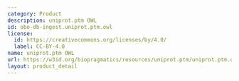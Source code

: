 ```yaml
---
category: Product
description: uniprot.ptm OWL
id: obo-db-ingest.uniprot.ptm.owl
license:
  id: https://creativecommons.org/licenses/by/4.0/
  label: CC-BY-4.0
name: uniprot.ptm OWL
url: https://w3id.org/biopragmatics/resources/uniprot.ptm/uniprot.ptm.owl
layout: product_detail
---
```

